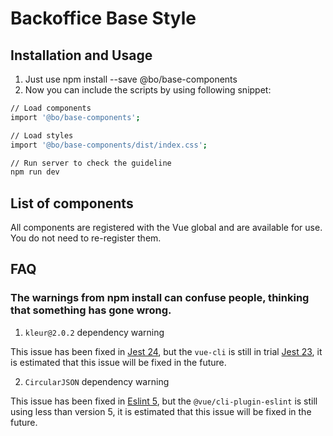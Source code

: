# Backoffice Base Style

## Installation and Usage

1. Just use npm install --save @bo/base-components
2. Now you can include the scripts by using following snippet:

```bash
// Load components
import '@bo/base-components';

// Load styles
import '@bo/base-components/dist/index.css';

// Run server to check the guideline
npm run dev
```

## List of components

All components are registered with the Vue global and are available for use. You do not need to re-register them.

## FAQ

### The warnings from npm install can confuse people, thinking that something has gone wrong.

1. `kleur@2.0.2` dependency warning

This issue has been fixed in [Jest 24](https://github.com/facebook/jest/issues/7430), but the `vue-cli` is still in trial [Jest 23](https://github.com/vuejs/vue-cli/blob/dev/package.json), it is estimated that this issue will be fixed in the future.

2. `CircularJSON` dependency warning

This issue has been fixed in [Eslint 5](https://github.com/eslint/eslint/issues/11052), but the `@vue/cli-plugin-eslint` is still using less than version 5, it is estimated that this issue will be fixed in the future.
